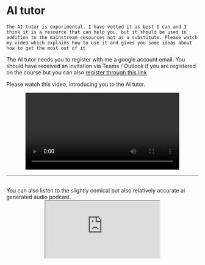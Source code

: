 # AI tutor

```{warning}
The AI tutor is experimental. I have vetted it as best I can and I think it is a resource that can help you, but it should be used in addition to the mainstream resources not as a substitute. Please watch my video which explains how to use it and gives you some ideas about how to get the most out of it.
```

The AI tutor needs you to register with me a google account email. You should have received an invitation via Teams / Outlook if you are registered on the course but you can also <a href="https://forms.office.com/e/uCvhPxYcfg">register through this link</a>

Please watch this video, introducing you to the AI tutor.

<div style="text-align: center;">
<video width="80%" controls>
  <source src="media/ai.mp4" type="video/mp4">
  Your browser does not support the video tag.
</video>
</div>

<hr>
<br>
You can also listen to the slightly comical but also relatively accurate ai generated audio podcast.

<br>
<div style="text-align: center;">
<iframe src="https://www.nottingham.ac.uk/~ppzmis/phys3009/videos/PHYS3009_aipodcast.wav" style="display: block; margin: 0 auto;"></iframe>
</div>
